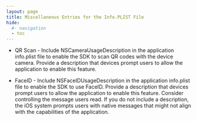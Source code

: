 ```yaml
---
layout: page
title: Miscellaneous Entries for the Info.PLIST File
hide:
  #- navigation
  - toc
---
```

   
   * QR Scan - Include NSCameraUsageDescription in the application info.plist file to enable the SDK to scan QR codes with the device camera.
   Provide a description that devices prompt users to allow the application to enable this feature.

   * FaceID - Include NSFaceIDUsageDescription in the application info.plist file to enable the SDK to use FaceID.
   Provide a description that devices prompt users to allow the application to enable this feature. Consider controlling the message users read. If you do not include a description, the iOS system prompts users with native messages that might not align with the capabilities of the application.
